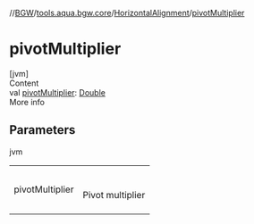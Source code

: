 //[BGW](../../../index.md)/[tools.aqua.bgw.core](../index.md)/[HorizontalAlignment](index.md)/[pivotMultiplier](pivot-multiplier.md)



# pivotMultiplier  
[jvm]  
Content  
val [pivotMultiplier](pivot-multiplier.md): [Double](https://kotlinlang.org/api/latest/jvm/stdlib/kotlin/-double/index.html)  
More info  


## Parameters  
  
jvm  
  
| | |
|---|---|
| <a name="tools.aqua.bgw.core/HorizontalAlignment/pivotMultiplier/#/PointingToDeclaration/"></a>pivotMultiplier| <a name="tools.aqua.bgw.core/HorizontalAlignment/pivotMultiplier/#/PointingToDeclaration/"></a><br><br>Pivot multiplier<br><br>|
  
  



